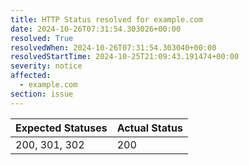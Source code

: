 ```yaml
---
title: HTTP Status resolved for example.com
date: 2024-10-26T07:31:54.303026+00:00
resolved: True
resolvedWhen: 2024-10-26T07:31:54.303040+00:00
resolvedStartTime: 2024-10-25T21:09:43.191474+00:00
severity: notice
affected:
  - example.com
section: issue
---
```


| Expected Statuses | Actual Status  |
|-------------------|----------------|
| 200, 301, 302 | 200 |
